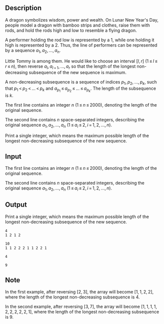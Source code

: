## Description

<div><p><span class="tex-font-style-it">A dragon symbolizes wisdom, power and wealth. On Lunar New Year's Day, people model a dragon with bamboo strips and clothes, raise them with rods, and hold the rods high and low to resemble a flying dragon.</span></p><p>A performer holding the rod low is represented by a <span class="tex-span">1</span>, while one holding it high is represented by a <span class="tex-span">2</span>. Thus, the line of performers can be represented by a sequence <span class="tex-span"><i>a</i><sub class="lower-index">1</sub>, <i>a</i><sub class="lower-index">2</sub>, ..., <i>a</i><sub class="lower-index"><i>n</i></sub></span>.</p><p>Little Tommy is among them. He would like to choose an interval <span class="tex-span">[<i>l</i>, <i>r</i>]</span> (<span class="tex-span">1 ≤ <i>l</i> ≤ <i>r</i> ≤ <i>n</i></span>), then reverse <span class="tex-span"><i>a</i><sub class="lower-index"><i>l</i></sub>, <i>a</i><sub class="lower-index"><i>l</i> + 1</sub>, ..., <i>a</i><sub class="lower-index"><i>r</i></sub></span> so that the length of the longest non-decreasing subsequence of the new sequence is maximum.</p><p>A non-decreasing subsequence is a sequence of indices <span class="tex-span"><i>p</i><sub class="lower-index">1</sub>, <i>p</i><sub class="lower-index">2</sub>, ..., <i>p</i><sub class="lower-index"><i>k</i></sub></span>, such that <span class="tex-span"><i>p</i><sub class="lower-index">1</sub> &lt; <i>p</i><sub class="lower-index">2</sub> &lt; ... &lt; <i>p</i><sub class="lower-index"><i>k</i></sub></span> and <span class="tex-span"><i>a</i><sub class="lower-index"><i>p</i><sub class="lower-index">1</sub></sub> ≤ <i>a</i><sub class="lower-index"><i>p</i><sub class="lower-index">2</sub></sub> ≤ ... ≤ <i>a</i><sub class="lower-index"><i>p</i><sub class="lower-index"><i>k</i></sub></sub></span>. The length of the subsequence is <span class="tex-span"><i>k</i></span>.</p></div><div class="input-specification"><p>The first line contains an integer <span class="tex-span"><i>n</i></span> <span class="tex-span">(1 ≤ <i>n</i> ≤ 2000)</span>, denoting the length of the original sequence.</p><p>The second line contains <span class="tex-span"><i>n</i></span> space-separated integers, describing the original sequence <span class="tex-span"><i>a</i><sub class="lower-index">1</sub>, <i>a</i><sub class="lower-index">2</sub>, ..., <i>a</i><sub class="lower-index"><i>n</i></sub></span> <span class="tex-span">(1 ≤ <i>a</i><sub class="lower-index"><i>i</i></sub> ≤ 2, <i>i</i> = 1, 2, ..., <i>n</i>)</span>.</p></div><div class="output-specification"><p>Print a single integer, which means the maximum possible length of the longest non-decreasing subsequence of the new sequence.</p></div>

## Input

<p>The first line contains an integer <span class="tex-span"><i>n</i></span> <span class="tex-span">(1 ≤ <i>n</i> ≤ 2000)</span>, denoting the length of the original sequence.</p><p>The second line contains <span class="tex-span"><i>n</i></span> space-separated integers, describing the original sequence <span class="tex-span"><i>a</i><sub class="lower-index">1</sub>, <i>a</i><sub class="lower-index">2</sub>, ..., <i>a</i><sub class="lower-index"><i>n</i></sub></span> <span class="tex-span">(1 ≤ <i>a</i><sub class="lower-index"><i>i</i></sub> ≤ 2, <i>i</i> = 1, 2, ..., <i>n</i>)</span>.</p>

## Output

<p>Print a single integer, which means the maximum possible length of the longest non-decreasing subsequence of the new sequence.</p>





```input1
4
1 2 1 2

```




```input2
10
1 1 2 2 2 1 1 2 2 1

```




```output1
4

```




```output2
9

```



## Note

<p>In the first example, after reversing <span class="tex-span">[2, 3]</span>, the array will become <span class="tex-span">[1, 1, 2, 2]</span>, where the length of the longest non-decreasing subsequence is <span class="tex-span">4</span>.</p><p>In the second example, after reversing <span class="tex-span">[3, 7]</span>, the array will become <span class="tex-span">[1, 1, 1, 1, 2, 2, 2, 2, 2, 1]</span>, where the length of the longest non-decreasing subsequence is <span class="tex-span">9</span>.</p>
